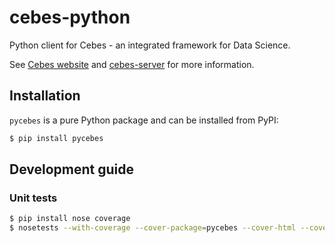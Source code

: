 # cebes-python
Python client for Cebes - an integrated framework for Data Science. 

See [Cebes website](https://cebes.github.io) and 
[cebes-server](https://github.com/cebes/cebes-server) for more information.

## Installation

`pycebes` is a pure Python package and can be installed from PyPI:

```bash
$ pip install pycebes
```

## Development guide

### Unit tests

```bash
$ pip install nose coverage
$ nosetests --with-coverage --cover-package=pycebes --cover-html --cover-html-dir=tests/report tests/test_*
```

